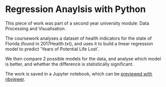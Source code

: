 # Regression Anaylsis with Python

This piece of work was part of a second year university module: Data Processing and Visualisation.

The coursework analyses a dataset of health indicators for the state of Florida (found in 2017Health.txt), and uses it to build a linear regression model to predict 'Years of Potential Life Lost'.

We then compare 2 possible models for the data, and analyse which model is better, and whether the difference is statistically significant.

The work is saved in a Jupyter notebook, which can be [previewed with nbviewer](https://nbviewer.jupyter.org/github/charlywhitlow/Data_Vis_Linear_Regression_Analysis/blob/master/DataVis_RegressionModels.ipynb).
